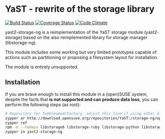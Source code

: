 # YaST - rewrite of the storage library

[![Build Status](https://travis-ci.org/yast/yast-storage-ng.svg?branch=master)](https://travis-ci.org/yast/yast-storage-ng)
[![Coverage
Status](https://coveralls.io/repos/github/yast/yast-storage-ng/badge.svg?branch=master)](https://coveralls.io/github/yast/yast-storage-ng?branch=master)
[![Code
Climate](https://codeclimate.com/github/yast/yast-storage-ng/badges/gpa.svg)](https://codeclimate.com/github/yast/yast-storage-ng)

yast2-storage-ng is a reimplementation of the YaST storage module (yast2-storage)
based on the also reimplemented library for storage manager (libstorage-ng).

This module includes some working but very limited prototypes capable of actions
such as partitioning or proposing a filesystem layout for installation.

The module is entirely unsupported.

## Installation

If you are brave enough to install this module in a (open)SUSE system, despite
the facts that **is not supported and can produce data loss**, you can perform
the following steps (as root):

```bash
# Repository for Tumbleweed/Factory, adjust this line if using other distribution
zypper ar http://download.opensuse.org/repositories/YaST:/storage-ng/openSUSE_Tumbleweed/ libstorage-ng
zypper ref
rpm -e --nodeps libstorage6 libstorage-ruby libstorage-python libstorage-devel libstorage-testsuite
zypper in yast2-storage-ng
```
